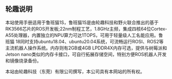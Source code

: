 ## 轮趣说明


本站使用手册适用于鲁班猫1S，鲁班猫1S是由轮趣科技和野火联合推出的基于RK3566芯片的ROS开发板;22nm制程工艺，1.8GHz主频，集成四核64位Cortex-A55处理器，内置独立的NPU算力可达1TOPS，可用于轻量级人工名能应用。鲁班猫 18同时支持ubuntu18.04、ubuntu20.04系统，可流畅运行ROSI、ROS2等主流机器人操作系统。内存则有2GB或4GB LPDDR4X内存可选，提供与树莓派和Jetson nano类似的内存卡接口，可自行拓展存储空间，特别方便ROS机器人开发和镜像烧录备份。

本站由轮趣科技（东莞）有限公司撰写，本公司具有本网站的所有权。